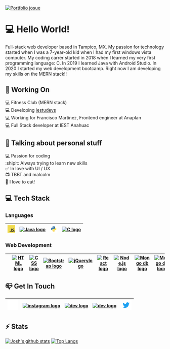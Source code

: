 [<img src="https://i.ibb.co/fr4Bbbb/Desktop-1.png" alt="Portfolio josue" />](https://heyiamjosue.me/)

# :computer: Hello World! 

Full-stack web developer based in Tampico, MX. My passion for technology started when I was a 7-year-old kid when I had my first windows vista computer. My coding carrer started in 2018 when I learned my very first programming language: C. In 2019 I learned Java with Android Studio. In 2020 I started my web development bootcamp. Right now I am developing my skills on the MERN stack!! 

## :briefcase: Working On
:computer: Fitness Club (MERN stack)<br>
:computer: Developing [iestudevs](https://iestudevs.com) <br>
:computer: Working for Francisco Martinez, Frontend engineer at Anaplan<br>
:computer: Full Stack developer at IEST Anahuac<br>

## :boy: Talking about personal stuff
:computer: Passion for coding<br>
:shipit: Always trying to learn new skills<br>
:white_check_mark: In love with UI / UX<br>
:tv: TBBT and malcolm<br>
:pizza: I love to eat!<br>

## :computer: Tech Stack

### Languages
| [<img src="https://raw.githubusercontent.com/github/explore/80688e429a7d4ef2fca1e82350fe8e3517d3494d/topics/javascript/javascript.png" alt="Js logo" width="24">](https://developer.mozilla.org/en-US/docs/Web/JavaScript)  | [<img src="https://sdc.csc.ncsu.edu/img/techres/java-logo.svg" alt="Java logo" width="24">](https://www.java.com/es/) |  [<img src="https://raw.githubusercontent.com/github/explore/80688e429a7d4ef2fca1e82350fe8e3517d3494d/topics/python/python.png" alt="Python logo" width="24">](https://www.python.org/)| [<img src="https://www.pinclipart.com/picdir/middle/396-3965857_c-c-programming-language-logo-clipart.png" alt="C logo" width="28">](https://es.wikipedia.org/wiki/C)
|---|---|---|---|

### Web Development
| [<img src="https://raw.githubusercontent.com/github/explore/80688e429a7d4ef2fca1e82350fe8e3517d3494d/topics/javascript/javascript.png" alt="Js logo" width="24">](https://github.com/josh231101/EJS-Blog-Web-Page) | [<img src="https://www.w3.org/html/logo/downloads/HTML5_Badge_512.png" alt="HTML logo" width="24">](https://github.com/josh231101/EJS-Blog-Web-Page) | [<img src="https://i0.pngocean.com/files/893/87/686/cascading-style-sheets-logo-clip-art-css3-html-css3-logo.jpg" alt="CSS logo" width="24">](https://github.com/josh231101/EJS-Blog-Web-Page) | [<img src="https://upload.wikimedia.org/wikipedia/commons/thumb/b/b2/Bootstrap_logo.svg/480px-Bootstrap_logo.svg.png" alt="Bootstrap logo" width="24">](https://github.com/josh231101/EJS-Blog-Web-Page) | [<img src="https://blog.artegrafico.net/wp-content/uploads/2019/02/jQuery-logo.png" alt="jQuerylogo" width="24">](https://github.com/josh231101/EJS-Blog-Web-Page)  |  [<img src="https://brianiswinston.github.io/PortfolioWebsite/images/react-hexagon.png" alt="React logo" width="24">](https://github.com/josh231101/Netflix-clone) | [<img src="https://www.altiria.com.mx/wp-content/uploads//2017/03/node-logo.jpg" alt="Node.js logo" width="24">](https://github.com/josh231101/EJS-Blog-Web-Page) | [<img src="https://i.dlpng.com/static/png/468328_preview.png" alt="Mongo db logo" width="24">](https://github.com/josh231101/EJS-Blog-Web-Page) | [<img src="https://miro.medium.com/max/961/1*8w2sRdiOVgk5S4uaSWWuKw.png" alt="Mongo db logo" width="40">](https://github.com/josh231101/EJS-Blog-Web-Pagel) | [<img src="https://geekytheory.com//assets/images/icons/technologies/express.png" alt="Express logo" width="40">](https://github.com/josh231101/EJS-Blog-Web-Page) | [<img src="https://encrypted-tbn0.gstatic.com/images?q=tbn%3AANd9GcR6J_h1qiqCZLDqx9iwDntjRQbU988SWjsrCZJPGYIotPAEAZ_S4SpwPBNMP1QaAoZZk7kjklNWAyM7HNsUBYxHbU1Mr86WfLcrQfkq&usqp=CAU&ec=45682163" alt="Express logo" width="40">](https://github.com/josh231101/EJS-Blog-Web-Page)
|---|---|---|---|---|---|---|---|---|---|---|




## :mailbox_closed: Get In Touch

| [<img src="https://raw.githubusercontent.com/Delta456/Delta456/master/img/github.png" alt="github logo" width="34">](https://github.com/josh231101) | [<img src="https://raw.githubusercontent.com/Delta456/Delta456/master/img/instagram.jpg" alt="instagram logo" width="24">](https://www.instagram.com/josue_arag) | [<img src="https://raw.githubusercontent.com/Delta456/Delta456/master/img/dev.png" alt="dev logo" width="24">](https://heyiamjosue.me/)| [<img src="https://lh3.googleusercontent.com/fqYJHtyzZzA4vacRzeJoB93QNvA5-mvR-8UB5oVLxdYDSTpfLp_KgYD4IqVGJUgFEJo" alt="dev logo" width="24">](https://www.linkedin.com/in/josue-david-arreola-aguilera-4490301a0/) | [<img src="https://raw.githubusercontent.com/Delta456/Delta456/master/img/twitter.png" alt="twitter logo" width="34">](https://twitter.com/Josuearreola7) 
|---|---|---|---|---|
## :zap: Stats 
[![Josh's github stats](https://github-readme-stats.vercel.app/api?username=josh231101)](https://github.com/anuraghazra/github-readme-stats) [![Top Langs](https://github-readme-stats.vercel.app/api/top-langs/?username=josh231101&layout=compact)](https://github.com/anuraghazra/github-readme-stats) 

